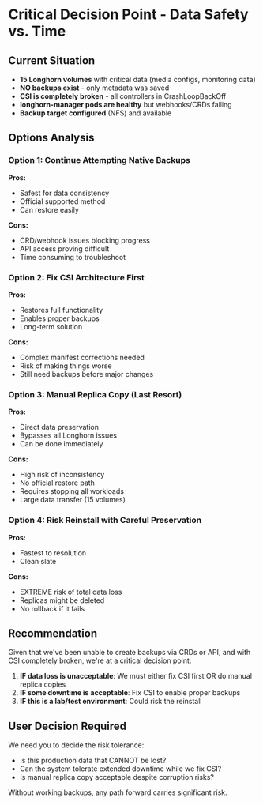 # Critical Decision Point - Data Safety vs. Time

## Current Situation
- **15 Longhorn volumes** with critical data (media configs, monitoring data)
- **NO backups exist** - only metadata was saved
- **CSI is completely broken** - all controllers in CrashLoopBackOff
- **longhorn-manager pods are healthy** but webhooks/CRDs failing
- **Backup target configured** (NFS) and available

## Options Analysis

### Option 1: Continue Attempting Native Backups
**Pros:**
- Safest for data consistency
- Official supported method
- Can restore easily

**Cons:**
- CRD/webhook issues blocking progress
- API access proving difficult
- Time consuming to troubleshoot

### Option 2: Fix CSI Architecture First
**Pros:**
- Restores full functionality
- Enables proper backups
- Long-term solution

**Cons:**
- Complex manifest corrections needed
- Risk of making things worse
- Still need backups before major changes

### Option 3: Manual Replica Copy (Last Resort)
**Pros:**
- Direct data preservation
- Bypasses all Longhorn issues
- Can be done immediately

**Cons:**
- High risk of inconsistency
- No official restore path
- Requires stopping all workloads
- Large data transfer (15 volumes)

### Option 4: Risk Reinstall with Careful Preservation
**Pros:**
- Fastest to resolution
- Clean slate

**Cons:**
- EXTREME risk of total data loss
- Replicas might be deleted
- No rollback if it fails

## Recommendation

Given that we've been unable to create backups via CRDs or API, and with CSI completely broken, we're at a critical decision point:

1. **IF data loss is unacceptable**: We must either fix CSI first OR do manual replica copies
2. **IF some downtime is acceptable**: Fix CSI to enable proper backups
3. **IF this is a lab/test environment**: Could risk the reinstall

## User Decision Required

We need you to decide the risk tolerance:
- Is this production data that CANNOT be lost?
- Can the system tolerate extended downtime while we fix CSI?
- Is manual replica copy acceptable despite corruption risks?

Without working backups, any path forward carries significant risk.
